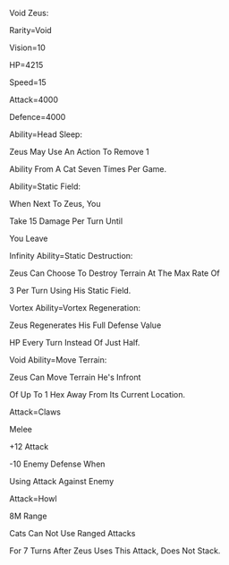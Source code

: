 Void Zeus:

Rarity=Void

Vision=10

HP=4215

Speed=15

Attack=4000

Defence=4000

Ability=Head Sleep:

Zeus May Use An Action To Remove 1

Ability From A Cat Seven Times Per Game.

Ability=Static Field:

When Next To Zeus, You

Take 15 Damage Per Turn Until

You Leave

Infinity Ability=Static Destruction:

Zeus Can Choose To Destroy Terrain At The Max Rate Of

3 Per Turn Using His Static Field.

Vortex Ability=Vortex Regeneration:

Zeus Regenerates His Full Defense Value

HP Every Turn Instead Of Just Half.

Void Ability=Move Terrain:

Zeus Can Move Terrain He's Infront

Of Up To 1 Hex Away From Its Current Location.

Attack=Claws

Melee

+12 Attack

-10 Enemy Defense When

Using Attack Against Enemy

Attack=Howl

8M Range

Cats Can Not Use Ranged Attacks

For 7 Turns After Zeus Uses This Attack, Does Not Stack.
